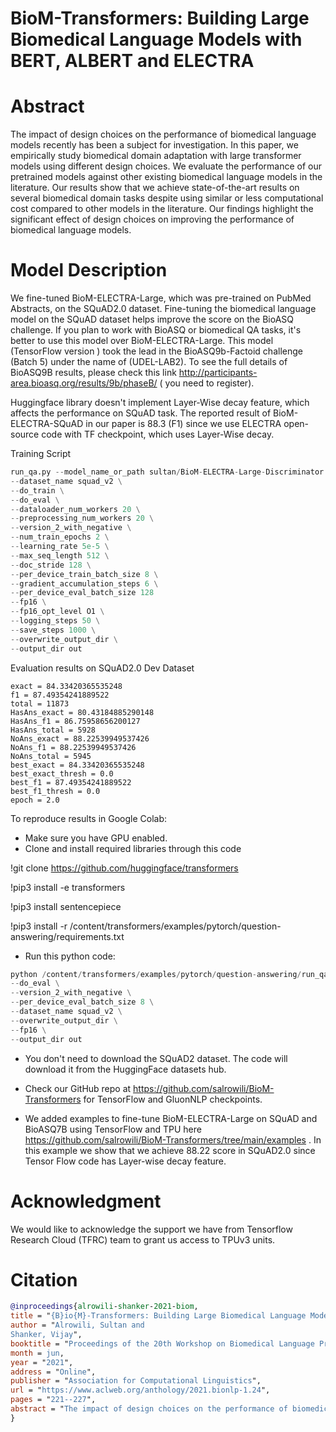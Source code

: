 # BioM-Transformers: Building Large Biomedical Language Models with BERT, ALBERT and ELECTRA

# Abstract


The impact of design choices on the performance
of biomedical language models recently
has been a subject for investigation. In
this paper, we empirically study biomedical
domain adaptation with large transformer models
using different design choices. We evaluate
the performance of our pretrained models
against other existing biomedical language
models in the literature. Our results show that
we achieve state-of-the-art results on several
biomedical domain tasks despite using similar
or less computational cost compared to other
models in the literature. Our findings highlight
the significant effect of design choices on
improving the performance of biomedical language
models.

# Model Description

We fine-tuned BioM-ELECTRA-Large, which was pre-trained on PubMed Abstracts, on the SQuAD2.0 dataset. Fine-tuning the biomedical language model on the SQuAD dataset helps improve the score on the BioASQ challenge. If you plan to work with BioASQ or biomedical QA tasks, it's better to use this model over BioM-ELECTRA-Large. This model (TensorFlow version ) took the lead in the BioASQ9b-Factoid challenge (Batch 5) under the name of (UDEL-LAB2). To see the full details of BioASQ9B results, please check this link http://participants-area.bioasq.org/results/9b/phaseB/ ( you need to register). 

Huggingface library doesn't implement Layer-Wise decay feature, which affects the performance on SQuAD task. The reported result of BioM-ELECTRA-SQuAD in our paper is 88.3 (F1) since we use ELECTRA open-source code with TF checkpoint, which uses Layer-Wise decay. 


Training Script

```python
run_qa.py --model_name_or_path sultan/BioM-ELECTRA-Large-Discriminator \
--dataset_name squad_v2 \
--do_train \
--do_eval \
--dataloader_num_workers 20 \
--preprocessing_num_workers 20 \
--version_2_with_negative \
--num_train_epochs 2 \
--learning_rate 5e-5 \
--max_seq_length 512 \
--doc_stride 128 \
--per_device_train_batch_size 8 \
--gradient_accumulation_steps 6 \
--per_device_eval_batch_size 128 
--fp16 \
--fp16_opt_level O1 \
--logging_steps 50 \
--save_steps 1000 \
--overwrite_output_dir \
--output_dir out
```

Evaluation results on SQuAD2.0 Dev Dataset
```
exact = 84.33420365535248
f1 = 87.49354241889522
total = 11873
HasAns_exact = 80.43184885290148
HasAns_f1 = 86.75958656200127
HasAns_total = 5928
NoAns_exact = 88.22539949537426
NoAns_f1 = 88.22539949537426
NoAns_total = 5945
best_exact = 84.33420365535248
best_exact_thresh = 0.0
best_f1 = 87.49354241889522
best_f1_thresh = 0.0
epoch = 2.0

```

To reproduce results in Google Colab:
- Make sure you have GPU enabled.
- Clone and install required libraries through this code

!git  clone https://github.com/huggingface/transformers

!pip3 install -e transformers

!pip3 install sentencepiece

!pip3 install -r /content/transformers/examples/pytorch/question-answering/requirements.txt

- Run this python code:

```python
python /content/transformers/examples/pytorch/question-answering/run_qa.py --model_name_or_path sultan/BioM-ELECTRA-Large-SQuAD2 \
--do_eval \
--version_2_with_negative \
--per_device_eval_batch_size 8 \
--dataset_name squad_v2 \
--overwrite_output_dir \
--fp16 \
--output_dir out
```

- You don't need to download the SQuAD2 dataset. The code will download it from the HuggingFace datasets hub.

- Check our GitHub repo at https://github.com/salrowili/BioM-Transformers for TensorFlow and GluonNLP checkpoints. 

- We added examples to fine-tune BioM-ELECTRA-Large on SQuAD and BioASQ7B using TensorFlow and TPU here https://github.com/salrowili/BioM-Transformers/tree/main/examples .  In this example we show that we achieve 88.22 score in SQuAD2.0 since Tensor Flow code has Layer-wise decay feature.

# Acknowledgment

We would like to acknowledge the support we have from Tensorflow Research Cloud (TFRC) team to grant us access to TPUv3 units.

# Citation


```bibtex
@inproceedings{alrowili-shanker-2021-biom,
title = "{B}io{M}-Transformers: Building Large Biomedical Language Models with {BERT}, {ALBERT} and {ELECTRA}",
author = "Alrowili, Sultan and
Shanker, Vijay",
booktitle = "Proceedings of the 20th Workshop on Biomedical Language Processing",
month = jun,
year = "2021",
address = "Online",
publisher = "Association for Computational Linguistics",
url = "https://www.aclweb.org/anthology/2021.bionlp-1.24",
pages = "221--227",
abstract = "The impact of design choices on the performance of biomedical language models recently has been a subject for investigation. In this paper, we empirically study biomedical domain adaptation with large transformer models using different design choices. We evaluate the performance of our pretrained models against other existing biomedical language models in the literature. Our results show that we achieve state-of-the-art results on several biomedical domain tasks despite using similar or less computational cost compared to other models in the literature. Our findings highlight the significant effect of design choices on improving the performance of biomedical language models.",
}
```
